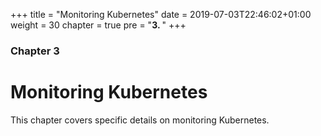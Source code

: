 +++
title = "Monitoring Kubernetes"
date = 2019-07-03T22:46:02+01:00
weight = 30
chapter = true
pre = "<b>3. </b>"
+++

### Chapter 3

# Monitoring Kubernetes

This chapter covers specific details on monitoring Kubernetes.
